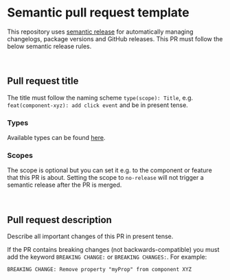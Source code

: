 # Semantic pull request template

This repository uses [semantic release](https://semantic-release.gitbook.io/semantic-release/) for automatically managing changelogs, package versions and GitHub releases. This PR must follow the below semantic release rules.

<br />

## Pull request title

The title must follow the naming scheme `type(scope): Title`, e.g. `feat(component-xyz): add click event` and be in present tense.

### Types

Available types can be found [here](https://github.com/angular/angular.js/blob/master/DEVELOPERS.md#type).

### Scopes

The scope is optional but you can set it e.g. to the component or feature that this PR is about. Setting the scope to `no-release` will not trigger a semantic release after the PR is merged.

<br />

## Pull request description

Describe all important changes of this PR in present tense.

If the PR contains breaking changes (not backwards-compatible) you must add the keyword `BREAKING CHANGE:` or `BREAKING CHANGES:`. For example:

`BREAKING CHANGE: Remove property "myProp" from component XYZ`
